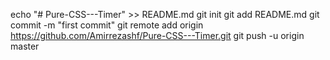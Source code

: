 echo "# Pure-CSS---Timer" >> README.md
git init
git add README.md
git commit -m "first commit"
git remote add origin https://github.com/Amirrezashf/Pure-CSS---Timer.git
git push -u origin master
